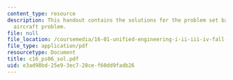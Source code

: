 ```yaml
---
content_type: resource
description: This handout contains the solutions for the problem set based on the
  aircraft problem.
file: null
file_location: /coursemedia/16-01-unified-engineering-i-ii-iii-iv-fall-2005-spring-2006/e3ad98bd25e93ec728cef60dd9fadb26_c16_ps06_sol.pdf
file_type: application/pdf
resourcetype: Document
title: c16_ps06_sol.pdf
uid: e3ad98bd-25e9-3ec7-28ce-f60dd9fadb26
---
```

